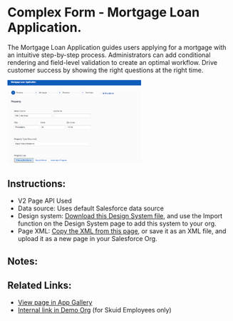 # Complex Form - Mortgage Loan Application.  

The Mortgage Loan Application guides users applying for a mortgage with an intuitive step-by-step process. Administrators can add conditional rendering and field-level validation to create an optimal workflow. Drive customer success by showing the right questions at the right time.

<img src="mortgage_property.png" width="300"></img>


## Instructions:  
- V2 Page API Used
- Data source: Uses default Salesforce data source
- Design system: [Download this Design System file](https://github.com/skuid/SamplePages/blob/master/Use_Cases/SamplePages.designsystem), and use the Import function on the Design System page to add this system to your org. 
- Page XML:  [Copy the XML from this page](Complex_Form.xml), or save it as an XML file, and upload it as a new page in your Salesforce Org.  

## Notes:


## Related Links: 
- [View page in App Gallery](https://portal.skuidsite.com/designsystem/applications/detail/mortgage)
- [Internal link in Demo Org](https://skuid-demo--skuid.na37.visual.force.com/apex/skuid__ui?page=SamplePages_ComplexForm) (for Skuid Employees only)
